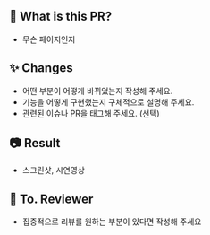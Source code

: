 ## 🔎 What is this PR?

- 무슨 페이지인지

## ✨ Changes

- 어떤 부분이 어떻게 바뀌었는지 작성해 주세요.
- 기능을 어떻게 구현했는지 구체적으로 설명해 주세요.
- 관련된 이슈나 PR을 태그해 주세요. (선택)

## 📷 Result

- 스크린샷, 시연영상

## 💬 To. Reviewer

- 집중적으로 리뷰를 원하는 부분이 있다면 작성해 주세요
